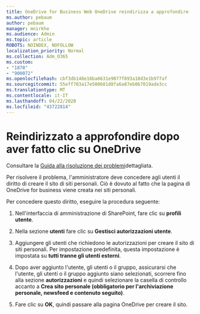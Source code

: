 ```yaml
---
title: OneDrive for Business Web OneDrive reindirizza a approfondire
ms.author: pebaum
author: pebaum
manager: mnirkhe
ms.audience: Admin
ms.topic: article
ROBOTS: NOINDEX, NOFOLLOW
localization_priority: Normal
ms.collection: Adm_O365
ms.custom:
- "1870"
- "900072"
ms.openlocfilehash: cbf3db148e16ba6631e9077f893a18d3e1b977af
ms.sourcegitcommit: 55eff703a17e500681d8fa6a87eb067019ade3cc
ms.translationtype: MT
ms.contentlocale: it-IT
ms.lasthandoff: 04/22/2020
ms.locfileid: "43722814"
---
```

# <a name="redirected-to-delve-after-you-click-onedrive"></a>Reindirizzato a approfondire dopo aver fatto clic su OneDrive

Consultare la [Guida alla risoluzione dei problemi](https://docs.microsoft.com/sharepoint/support/sites/troubleshooting-guide-for-sites-stopped-at-provisioning)dettagliata.

Per risolvere il problema, l'amministratore deve concedere agli utenti il diritto di creare il sito di siti personali. Ciò è dovuto al fatto che la pagina di OneDrive for business viene creata nei siti personali.

Per concedere questo diritto, eseguire la procedura seguente:

1. Nell'interfaccia di amministrazione di SharePoint, fare clic su **profili utente**.

2. Nella sezione **utenti** fare clic su **Gestisci autorizzazioni utente**.

3. Aggiungere gli utenti che richiedono le autorizzazioni per creare il sito di siti personali. Per impostazione predefinita, questa impostazione è impostata su **tutti tranne gli utenti esterni**.

4. Dopo aver aggiunto l'utente, gli utenti o il gruppo, assicurarsi che l'utente, gli utenti o il gruppo aggiunto siano selezionati, scorrere fino alla sezione **autorizzazioni** e quindi selezionare la casella di controllo accanto a **Crea sito personale (obbligatorio per l'archiviazione personale, newsfeed e contenuto seguito)**.

5. Fare clic su **OK**, quindi passare alla pagina OneDrive per creare il sito.
